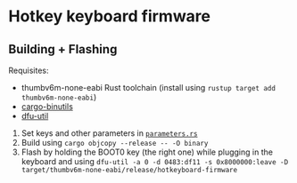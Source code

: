 # Hotkey keyboard firmware

## Building + Flashing

Requisites:

- thumbv6m-none-eabi Rust toolchain (install using `rustup target add thumbv6m-none-eabi`)
- [cargo-binutils](https://github.com/rust-embedded/cargo-binutils)
- [dfu-util](https://dfu-util.sourceforge.net/)

1. Set keys and other parameters in [`parameters.rs`](src/parameters.rs)
2. Build using `cargo objcopy --release -- -O binary`
3. Flash by holding the BOOT0 key (the right one) while plugging in the keyboard and using `dfu-util -a 0 -d 0483:df11 -s 0x8000000:leave -D target/thumbv6m-none-eabi/release/hotkeyboard-firmware`

